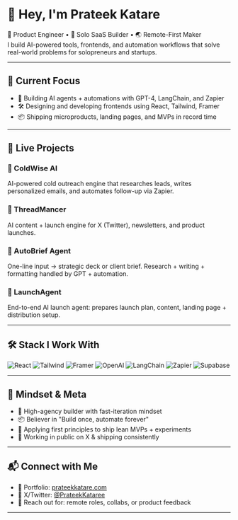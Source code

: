 # 👋 Hey, I'm Prateek Katare

🧠 Product Engineer • 🎯 Solo SaaS Builder • 🌏 Remote-First Maker  
I build AI-powered tools, frontends, and automation workflows that solve real-world problems for solopreneurs and startups.

---

## 🚀 Current Focus

- 🧩 Building AI agents + automations with GPT-4, LangChain, and Zapier  
- 🛠️ Designing and developing frontends using React, Tailwind, Framer  
- 📦 Shipping microproducts, landing pages, and MVPs in record time  

---

## 🧪 Live Projects

### 🔹 ColdWise AI
AI-powered cold outreach engine that researches leads, writes personalized emails, and automates follow-up via Zapier.

### 🔹 ThreadMancer
AI content + launch engine for X (Twitter), newsletters, and product launches.

### 🔹 AutoBrief Agent
One-line input → strategic deck or client brief. Research + writing + formatting handled by GPT + automation.

### 🔹 LaunchAgent
End-to-end AI launch agent: prepares launch plan, content, landing page + distribution setup.

---

## 🛠️ Stack I Work With

![React](https://img.shields.io/badge/-React-61DAFB?logo=react&logoColor=black&style=for-the-badge)
![Tailwind](https://img.shields.io/badge/-TailwindCSS-38B2AC?logo=tailwind-css&logoColor=white&style=for-the-badge)
![Framer](https://img.shields.io/badge/-Framer-black?logo=framer&style=for-the-badge)
![OpenAI](https://img.shields.io/badge/-OpenAI-412991?logo=openai&logoColor=white&style=for-the-badge)
![LangChain](https://img.shields.io/badge/-LangChain-0B5FFF?style=for-the-badge)
![Zapier](https://img.shields.io/badge/-Zapier-FF4A00?logo=zapier&logoColor=white&style=for-the-badge)
![Supabase](https://img.shields.io/badge/-Supabase-3ECF8E?logo=supabase&logoColor=white&style=for-the-badge)

---

## 🧠 Mindset & Meta

- 🥷 High-agency builder with fast-iteration mindset  
- 📦 Believer in "Build once, automate forever"  
- 🧭 Applying first principles to ship lean MVPs + experiments  
- 🚢 Working in public on X & shipping consistently

---

## 📬 Connect with Me

- 🔗 Portfolio: [prateekkatare.com](https://prateekkatare.com)
- 🧵 X/Twitter: [@PrateekKataree](https://twitter.com/PrateekKatare)
- 📧 Reach out for: remote roles, collabs, or product feedback

---
